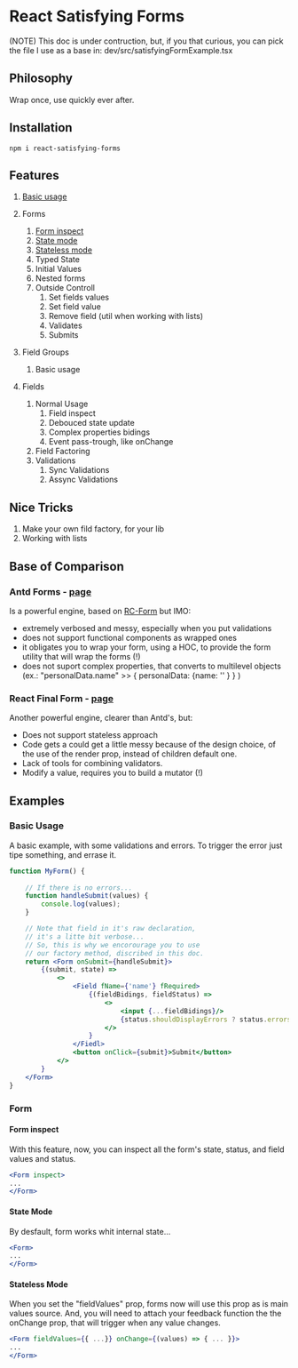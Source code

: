 # React Satisfying Forms
(NOTE) This doc is under contruction, but, if you that curious, you can pick the file I use as a base in: dev/src/satisfyingFormExample.tsx 

## Philosophy

Wrap once, use quickly ever after.

## Installation

` npm i react-satisfying-forms `

## Features

1. [Basic usage](#basic-usage)
1. Forms
    1. [Form inspect](#form-inspect)
    1. [State mode](#state-mode)
    1. [Stateless mode](#stateless-mode)
    1. Typed State
    1. Initial Values
    1. Nested forms
    1. Outside Controll
        1. Set fields values
        1. Set field value
        1. Remove field (util when working with lists)
        1. Validates
        1. Submits

1. Field Groups
    1. Basic usage

1. Fields
    1. Normal Usage
        1. Field inspect
        1. Debouced state update
        1. Complex properties bidings
        1. Event pass-trough, like onChange
    1. Field Factoring
    1. Validations
        1. Sync Validations
        1. Assync Validations

## Nice Tricks
1. Make your own fild factory, for your lib
1. Working with lists


## Base of Comparison

### Antd Forms - [page](https://ant.design/components/form/)
Is a powerful engine, based on [RC-Form](https://github.com/react-component/form) but IMO:

- extremely verbosed and messy, especially when you put validations
- does not support functional components as wrapped ones
- it obligates you to wrap your form, using a HOC, to provide the form utility that will wrap the forms (!)
- does not suport complex properties, that converts to multilevel objects (ex.: "personalData.name" >> { personalData: {name: '' } } )

### React Final Form - [page](https://github.com/final-form/react-final-form)

Another powerful engine, clearer than Antd's, but:
- Does not support stateless approach
- Code gets a could get a little messy because of the design choice, of the use of the render prop, instead of children default one.
- Lack of tools for combining validators.
- Modify a value, requires you to build a mutator (!)

## Examples
### Basic Usage
A basic example, with some validations and errors. To trigger the error just tipe something, and errase it.

```jsx
function MyForm() {
    
    // If there is no errors...
    function handleSubmit(values) {
        console.log(values);
    }

    // Note that field in it's raw declaration, 
    // it's a litte bit verbose... 
    // So, this is why we encorourage you to use 
    // our factory method, discribed in this doc.
    return <Form onSubmit={handleSubmit}>
        {(submit, state) => 
            <>
                <Field fName={'name'} fRequired>
                    {(fieldBidings, fieldStatus) => 
                        <>
                            <input {...fieldBidings}/>
                            {status.shouldDisplayErrors ? status.errors : ""}
                        </>
                    }
                </Fiedl>
                <button onClick={submit}>Submit</button>
            </>
        }
    </Form>
}
```

### Form
#### Form inspect
With this feature, now, you can inspect all the form's state, status, and field values and status.

```jsx
<Form inspect>
...
</Form>
```

#### State Mode
By desfault, form works whit internal state...

```jsx
<Form>
...
</Form>
```

#### Stateless Mode
When you set the "fieldValues" prop, forms now will use this prop as is main values source. And, you will need to attach your feedback function the the onChange prop, that will trigger when any value changes.

```jsx
<Form fieldValues={{ ...}} onChange={(values) => { ... }}>
...
</Form>
```